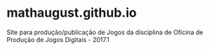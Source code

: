 # mathaugust.github.io
Site para produção/publicação de Jogos da disciplina de Oficina de Produção de Jogos Digitais - 2017.1
